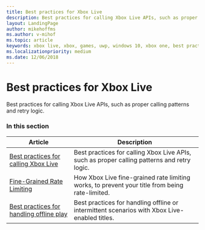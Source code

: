 ```yaml
---
title: Best practices for Xbox Live
description: Best practices for calling Xbox Live APIs, such as proper calling patterns and retry logic.
layout: LandingPage
author: mikehoffms
ms.author: v-mihof
ms.topic: article
keywords: xbox live, xbox, games, uwp, windows 10, xbox one, best practices
ms.localizationpriority: medium
ms.date: 12/06/2018
---
```


# Best practices for Xbox Live

Best practices for calling Xbox Live APIs, such as proper calling patterns and retry logic.


### In this section

| Article | Description |
|---------|-------------|
| [Best practices for calling Xbox Live](live-best-practices-calling-xbl.md) | Best practices for calling Xbox Live APIs, such as proper calling patterns and retry logic. |
| [Fine-Grained Rate Limiting](live-fine-grained-rate-limiting.md) | How Xbox Live fine-grained rate limiting works, to prevent your title from being rate-limited. |
| [Best practices for handling offline play](live-best-practices-offline-play.md) | Best practices for handling offline or intermittent scenarios with Xbox Live-enabled titles. |
